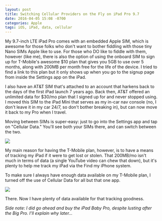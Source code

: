 ```yaml
---
layout: post
title: Switching Cellular Providers on the Fly on iPad Pro 9.7
date: 2016-04-05 15:08 -0700
categories: Apple
tags: iOS, iPad, data, cellular
---
```


My 9.7-inch LTE iPad Pro comes with an embedded Apple SIM, which is awesome for those folks who don't want to bother fiddling with those tiny Nano SIMs Apple like to use. For those who DO like to fiddle with them, however (like me), there is also the option of using the onboard SIM to sign up for T-Mobile's awesome $10 plan that gives you 5GB to use over 5 months, along with 200MB per month free for the life of the device. I tried to find a link to this plan but it only shows up when you go to the signup page from inside the Settings app on the iPad.

<!-- more -->

I also have an AT&T SIM that's attached to an account that harkens back to the days of the first iPad launch 7 years ago. Back then, AT&T offered an unlimited data for $30/mo plan that I signed up for and never stopped using. I moved this SIM to the iPad Mini that serves as my in-car nav console (no, I don't leave it in my car 24/7, so don't bother breaking in), but can now move it back to my Pro when I travel.

Moving between SIMs is super-easy: just to go into the Settings app and tap on "Cellular Data." You'll see both your SIMs there, and can switch between the two.

![](http://lowlyadmin.com/img/2016-04-05-ipad-cellular-switch.png)

My main reason for having the T-Mobile plan, however, is to have a means of tracking my iPad if it were to get lost or stolen. That 200MB/mo isn't much in terms of data (a single YouTube video can chew that down), but it's plenty to help me track my iPad via the Find my iPhone system.

To make sure I always have enough data available on my T-Mobile plan, I turned off the use of Cellular Data for all but that one app.

![](http://lowlyadmin.com/img/2014-04-05-cell-data-usage.png)

There. Now I have plenty of data available for that tracking goodness.

_Side note: I did go ahead and buy the iPad Baby Pro, despite lusting after the Big Pro. I'll explain why later..._
